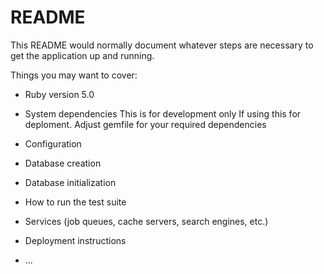 # README

This README would normally document whatever steps are necessary to get the
application up and running.

Things you may want to cover:

* Ruby version
5.0

* System dependencies
This is for development only
If using this for deploment. Adjust gemfile for your required dependencies

* Configuration

* Database creation

* Database initialization

* How to run the test suite

* Services (job queues, cache servers, search engines, etc.)

* Deployment instructions

* ...
